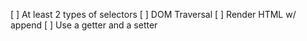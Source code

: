 [ ] At least 2 types of selectors
[ ] DOM Traversal
[ ] Render HTML w/ append
[ ] Use a getter and a setter
